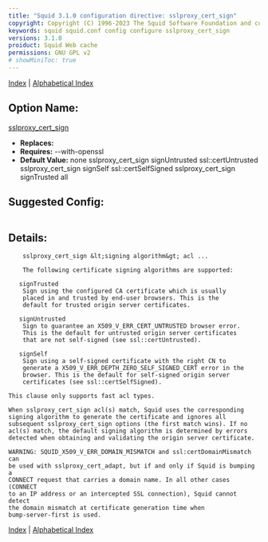```yaml
---
title: "Squid 3.1.0 configuration directive: sslproxy_cert_sign"
copyright: Copyright (C) 1996-2023 The Squid Software Foundation and contributors
keywords: squid squid.conf config configure sslproxy_cert_sign
versions: 3.1.0
proiduct: Squid Web cache
permissions: GNU GPL v2
# showMiniToc: true
---
```

[Index](index#toc_sslproxy_cert_sign) | [Alphabetical Index](index_all#toc_sslproxy_cert_sign)

## Option Name:
[sslproxy_cert_sign](#sslproxy_cert_sign)
 * **Replaces:** 
 * **Requires:** --with-openssl
 * **Default Value:** none
sslproxy_cert_sign signUntrusted ssl::certUntrusted
sslproxy_cert_sign signSelf ssl::certSelfSigned
sslproxy_cert_sign signTrusted all


## Suggested Config:
```plaintext

```

## Details:


        sslproxy_cert_sign &lt;signing algorithm&gt; acl ...

        The following certificate signing algorithms are supported:

	   signTrusted
		Sign using the configured CA certificate which is usually
		placed in and trusted by end-user browsers. This is the
		default for trusted origin server certificates.

	   signUntrusted
		Sign to guarantee an X509_V_ERR_CERT_UNTRUSTED browser error.
		This is the default for untrusted origin server certificates
		that are not self-signed (see ssl::certUntrusted).

	   signSelf
		Sign using a self-signed certificate with the right CN to
		generate a X509_V_ERR_DEPTH_ZERO_SELF_SIGNED_CERT error in the
		browser. This is the default for self-signed origin server
		certificates (see ssl::certSelfSigned).

	This clause only supports fast acl types.

	When sslproxy_cert_sign acl(s) match, Squid uses the corresponding
	signing algorithm to generate the certificate and ignores all
	subsequent sslproxy_cert_sign options (the first match wins). If no
	acl(s) match, the default signing algorithm is determined by errors
	detected when obtaining and validating the origin server certificate.

	WARNING: SQUID_X509_V_ERR_DOMAIN_MISMATCH and ssl:certDomainMismatch can
	be used with sslproxy_cert_adapt, but if and only if Squid is bumping a
	CONNECT request that carries a domain name. In all other cases (CONNECT
	to an IP address or an intercepted SSL connection), Squid cannot detect
	the domain mismatch at certificate generation time when
	bump-server-first is used.



[Index](index#toc_sslproxy_cert_sign) | [Alphabetical Index](index_all#toc_sslproxy_cert_sign)

